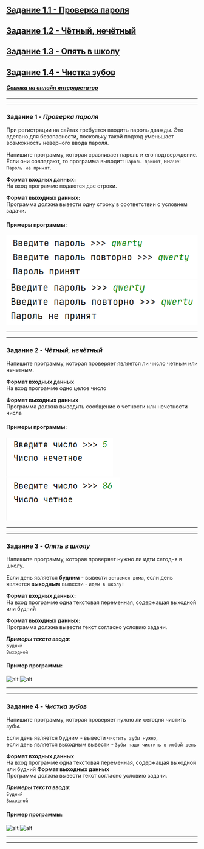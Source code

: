 ## [Задание 1.1 - Проверка пароля](#task_1)
## [Задание 1.2 - Чётный, нечётный](#task_2)
## [Задание 1.3 - Опять в школу](#task_3)
## [Задание 1.4 - Чистка зубов](#task_4)

#### [_Ссылка на онлайн интерпретатор_](https://www.online-python.com/)
_________________________________________
_________________________________________

### Задание 1 - _Проверка пароля_ <a name="task_1"></a>
При регистрации на сайтах требуется вводить пароль дважды. 
Это сделано для безопасности, поскольку такой подход уменьшает возможность неверного ввода пароля.

Напишите программу, которая сравнивает пароль и его подтверждение.
Если они совпадают, то программа выводит: ```Пароль принят```, иначе: ```Пароль не принят```.

**Формат входных данных:**   
На вход программе подаются две строки.

**Формат выходных данных:**   
Программа должна вывести одну строку в соответствии с условием задачи.


#### Примеры программы:
![alt](images/task_1_1a.png)
![alt](images/task_1_1b.png)

_________________________________________
_________________________________________
### Задание 2 - _Чётный, нечётный_<a name="task_2"></a>
Напишите программу, которая проверяет является ли число четным или нечетным.

**Формат входных данных**  
На вход программе одно целое число

**Формат выходных данных**  
Программа должна выводить сообщение о четности или нечетности числа 

#### Примеры программы:
![alt](images/task_1_2a.png)
![alt](images/task_1_2b.png)
_________________________________________
_________________________________________
### Задание 3 - _Опять в школу_<a name="task_3"></a>
Напишите программу, которая проверяет нужно ли идти сегодня в школу.

Если день является **будним** - вывести ```остаемся дома```, если день является **выходным** вывести - ```идем в школу!```

**Формат входных данных:**  
На вход программе одна текстовая переменная, содержащая выходной или будний 

**Формат выходных данных:**  
Программа должна вывести текст согласно условию задачи.


**_Примеры текста ввода_**:      
```Будний```     
```Выходной```

#### Пример программы:
![alt](images/task_1_3a.png)
![alt](images/task_1_3b.png)

_________________________________________
_________________________________________
### Задание 4 - _Чистка зубов_<a name="task_4"></a>
Напишите программу, которая проверяет нужно ли сегодня чистить зубы.

Если день является будним - вывести ```чистить зубы нужно```,  
если день является выходным вывести - ```Зубы надо чистить в любой день```


**Формат входных данных**  
На вход программе одна текстовая переменная, содержащая выходной или будний 
**Формат выходных данных**  
Программа должна вывести текст согласно условию задачи.

**_Примеры текста ввода_**:      
```Будний```     
```Выходной```

#### Пример программы:
![alt](images/task_1_4a.png)
![alt](images/task_1_4b.png)

_________________________________________
_________________________________________